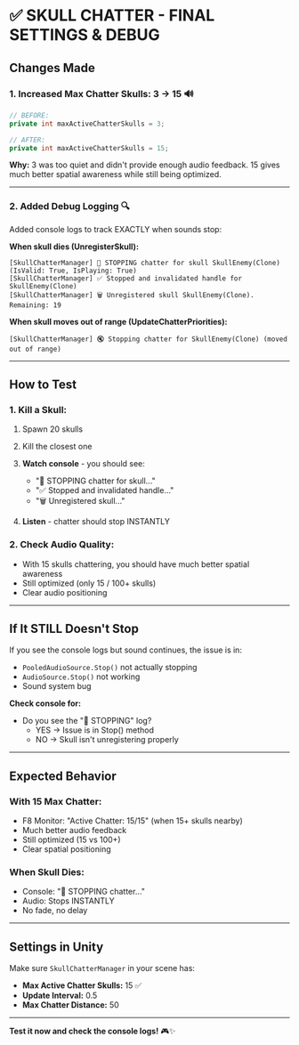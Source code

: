# ✅ SKULL CHATTER - FINAL SETTINGS & DEBUG

## **Changes Made**

### **1. Increased Max Chatter Skulls: 3 → 15** 🔊
```csharp
// BEFORE:
private int maxActiveChatterSkulls = 3;

// AFTER:
private int maxActiveChatterSkulls = 15;
```

**Why:** 3 was too quiet and didn't provide enough audio feedback. 15 gives much better spatial awareness while still being optimized.

---

### **2. Added Debug Logging** 🔍

Added console logs to track EXACTLY when sounds stop:

**When skull dies (UnregisterSkull):**
```
[SkullChatterManager] 🛑 STOPPING chatter for skull SkullEnemy(Clone) (IsValid: True, IsPlaying: True)
[SkullChatterManager] ✅ Stopped and invalidated handle for SkullEnemy(Clone)
[SkullChatterManager] 🗑️ Unregistered skull SkullEnemy(Clone). Remaining: 19
```

**When skull moves out of range (UpdateChatterPriorities):**
```
[SkullChatterManager] 🔇 Stopping chatter for SkullEnemy(Clone) (moved out of range)
```

---

## **How to Test**

### **1. Kill a Skull:**
1. Spawn 20 skulls
2. Kill the closest one
3. **Watch console** - you should see:
   - "🛑 STOPPING chatter for skull..."
   - "✅ Stopped and invalidated handle..."
   - "🗑️ Unregistered skull..."

4. **Listen** - chatter should stop INSTANTLY

### **2. Check Audio Quality:**
- With 15 skulls chattering, you should have much better spatial awareness
- Still optimized (only 15 / 100+ skulls)
- Clear audio positioning

---

## **If It STILL Doesn't Stop**

If you see the console logs but sound continues, the issue is in:
- `PooledAudioSource.Stop()` not actually stopping
- `AudioSource.Stop()` not working
- Sound system bug

**Check console for:**
- Do you see the "🛑 STOPPING" log? 
  - YES → Issue is in Stop() method
  - NO → Skull isn't unregistering properly

---

## **Expected Behavior**

### **With 15 Max Chatter:**
- F8 Monitor: "Active Chatter: 15/15" (when 15+ skulls nearby)
- Much better audio feedback
- Still optimized (15 vs 100+)
- Clear spatial positioning

### **When Skull Dies:**
- Console: "🛑 STOPPING chatter..."
- Audio: Stops INSTANTLY
- No fade, no delay

---

## **Settings in Unity**

Make sure `SkullChatterManager` in your scene has:
- **Max Active Chatter Skulls:** 15 ✅
- **Update Interval:** 0.5
- **Max Chatter Distance:** 50

---

**Test it now and check the console logs!** 🎮✨

